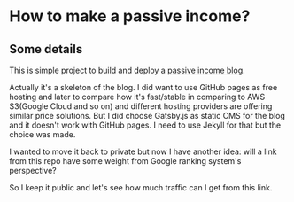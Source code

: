 # How to make a passive income?
## Some details

This is simple project to build and deploy a [passive income blog](https://passive-income.today).

Actually it's a skeleton of the blog. I did want to use GitHub pages as free hosting and later to compare how it's fast/stable in comparing to AWS S3(Google Cloud and so on) and different hosting providers are offering similar price solutions.
But I did choose Gatsby.js as static CMS for the blog and it doesn't work with GitHub pages. I need to use Jekyll for that but the choice was made.

I wanted to move it back to private but now I have another idea: will a link from this repo have some weight from Google ranking system's perspective?

So I keep it public and let's see how much traffic can I get from this link.

